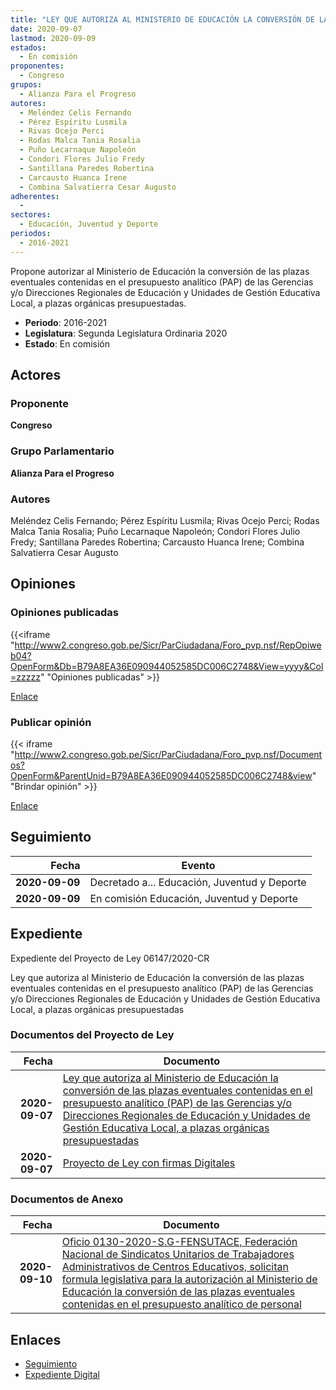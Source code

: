 ```yaml
---
title: "LEY QUE AUTORIZA AL MINISTERIO DE EDUCACIÓN LA CONVERSIÓN DE LAS PLAZAS EVENTUALES CONTENIDAS EN EL PRESUPUESTO ANALÍTICO DE PERSONAL (PAP) DE LAS GERENCIAS Y/O DIRECCIONES REGIONALES DE EDUCACIÓN Y UNIDADES DE GESTIÓN EDUCATIVA LOCAL, A PLAZAS ORGÁNICAS PRESUPUESTADAS"
date: 2020-09-07
lastmod: 2020-09-09
estados: 
  - En comisión
proponentes: 
  - Congreso
grupos: 
  - Alianza Para el Progreso
autores: 
  - Meléndez Celis Fernando
  - Pérez Espíritu Lusmila
  - Rivas Ocejo Perci
  - Rodas Malca Tania Rosalia
  - Puño Lecarnaque Napoleón
  - Condori Flores Julio Fredy
  - Santillana Paredes Robertina
  - Carcausto Huanca Irene
  - Combina Salvatierra Cesar Augusto
adherentes: 
  - 
sectores: 
  - Educación, Juventud y Deporte
periodos: 
  - 2016-2021
---
```


Propone autorizar al Ministerio de Educación la conversión de las plazas eventuales contenidas en el presupuesto analítico (PAP) de las Gerencias y/o Direcciones Regionales de Educación y Unidades de Gestión Educativa Local, a plazas orgánicas presupuestadas.

- **Periodo**: 2016-2021
- **Legislatura**: Segunda Legislatura Ordinaria 2020
- **Estado**: En comisión

## Actores

### Proponente

**Congreso**

### Grupo Parlamentario

**Alianza Para el Progreso**

### Autores

Meléndez Celis Fernando; Pérez Espíritu Lusmila; Rivas Ocejo Perci; Rodas Malca Tania Rosalia; Puño Lecarnaque Napoleón; Condori Flores Julio Fredy; Santillana Paredes Robertina; Carcausto Huanca Irene; Combina Salvatierra Cesar Augusto


## Opiniones

### Opiniones publicadas

{{<iframe "http://www2.congreso.gob.pe/Sicr/ParCiudadana/Foro_pvp.nsf/RepOpiweb04?OpenForm&Db=B79A8EA36E090944052585DC006C2748&View=yyyy&Col=zzzzz" "Opiniones publicadas" >}}

[Enlace](http://www2.congreso.gob.pe/Sicr/ParCiudadana/Foro_pvp.nsf/RepOpiweb04?OpenForm&Db=B79A8EA36E090944052585DC006C2748&View=yyyy&Col=zzzzz)
### Publicar opinión

{{< iframe "http://www2.congreso.gob.pe/Sicr/ParCiudadana/Foro_pvp.nsf/Documentos?OpenForm&ParentUnid=B79A8EA36E090944052585DC006C2748&view" "Brindar opinión" >}}

[Enlace](http://www2.congreso.gob.pe/Sicr/ParCiudadana/Foro_pvp.nsf/Documentos?OpenForm&ParentUnid=B79A8EA36E090944052585DC006C2748&view)

## Seguimiento

| Fecha | Evento |
|------:|--------|
| **2020-09-09** | Decretado a... Educación, Juventud y Deporte|
| **2020-09-09** | En comisión Educación, Juventud y Deporte|


## Expediente

Expediente del Proyecto de Ley 06147/2020-CR

Ley que autoriza al Ministerio de Educación la conversión de las plazas eventuales contenidas en el presupuesto analítico (PAP) de las Gerencias y/o Direcciones Regionales de Educación y Unidades de Gestión Educativa Local, a plazas orgánicas presupuestadas


### Documentos del Proyecto de Ley

| Fecha | Documento |
|------:|--------|
| **2020-09-07** | [Ley que autoriza al Ministerio de Educación la conversión de las plazas eventuales contenidas en el presupuesto analítico (PAP) de las Gerencias y/o Direcciones Regionales de Educación y Unidades de Gestión Educativa Local, a plazas orgánicas presupuestadas](http://www.leyes.congreso.gob.pe/Documentos/2016_2021/Proyectos_de_Ley_y_de_Resoluciones_Legislativas/PL06147-20200907.pdf) |
| **2020-09-07** | [Proyecto de Ley con firmas Digitales](http://www.leyes.congreso.gob.pe/Documentos/2016_2021/Proyectos_de_Ley_y_de_Resoluciones_Legislativas/Proyectos_Firmas_digitales/PL06147.pdf) |

### Documentos de Anexo

| Fecha | Documento |
|------:|--------|
| **2020-09-10** | [Oficio 0130-2020-S.G-FENSUTACE, Federación Nacional de Sindicatos Unitarios de Trabajadores Administrativos de Centros Educativos, solicitan formula legislativa para la autorización al Ministerio de Educación la conversión de las plazas eventuales contenidas en el presupuesto analítico de personal](http://www.leyes.congreso.gob.pe/Documentos/2016_2021/Oficios/Otras_Instituciones/OFICIO-0130-2020-S.G-FENSUTACE.pdf) |

## Enlaces 

- [Seguimiento](http://www2.congreso.gob.pe/Sicr/TraDocEstProc/CLProLey2016.nsf/f7fff46988ca05b1052578e100829cc7/c61e0a4669349646052585dc0073402e?OpenDocument)
- [Expediente Digital](http://www2.congreso.gob.pe/Sicr/TraDocEstProc/CLProLey2016.nsf/f7fff46988ca05b1052578e100829cc7/c61e0a4669349646052585dc0073402e?OpenDocument&Click=05257FB7005EB655.eb71d0cf91d8294e05256cdf006b5706/$Body/0.1C6C)
